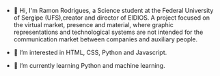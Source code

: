 - 👋 Hi, I'm Ramon Rodrigues, a Science student at the Federal University of Sergipe (UFS),creator and director of EIDIOS. 
A project focused on the virtual market, presence and material, where graphic representations and technological systems are 
not intended for the communication market between companies and auxiliary people.

- 👀 I’m interested in HTML, CSS, Python and Javascript.
- 🌱 I’m currently learning Python and machine learning.

<!---
Ramonjunior114/Ramonjunior114 is a ✨ special ✨ repository because its `README.md` (this file) appears on your GitHub profile.
You can click the Preview link to take a look at your changes.
--->
